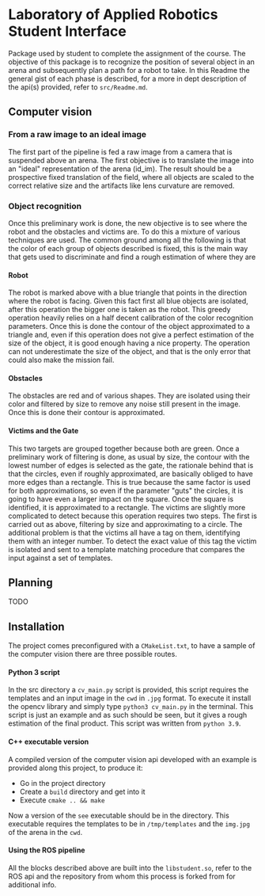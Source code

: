 # Laboratory of Applied Robotics Student Interface
Package used by student to complete the assignment of the course. The objective of this package is to recognize the position of several object in an arena and subsequently plan a path for a robot to take. In this Readme the general gist of each phase is described, for a more in dept description of the api(s) provided, refer to  `src/Readme.md`.

## Computer vision
### From a raw image to an ideal image
The first part of the pipeline is fed a raw image from a camera that is suspended above an arena. The first objective is to translate the image into an "ideal" representation of the arena (id_im). The result should be a prospective fixed translation of the field, where all objects are scaled to the correct relative size and the artifacts like lens curvature are removed. 
### Object recognition
Once this preliminary work is done, the new objective is to see where the robot and the obstacles and victims are. To do this a mixture of various techniques are used. The common ground among all the following is that the color of each group of objects described is fixed, this is the main way that gets used to discriminate and find a rough estimation of where they are
#### Robot
The robot is marked above with a blue triangle that points in the direction where the robot is facing. Given this fact first all blue objects are isolated, after this operation the bigger one is taken as the robot. This greedy operation heavily relies on a half decent calibration of the color recognition parameters. Once this is done the contour of the object approximated to a triangle and, even if this operation does not give a perfect estimation of the size of the object, it is good enough having a nice property. The operation can not underestimate the size of the object, and that is the only error that could also make the mission fail. 
#### Obstacles
The obstacles are red and of various shapes.  They are isolated using their color and filtered by size to remove any noise still present in the image. Once this is done their contour is approximated.
#### Victims and the Gate
This two targets are grouped together because both are green. 
Once a preliminary work of filtering is done, as usual by size, the contour with the lowest number of edges is selected as the gate, the rationale behind that is that the circles, even if roughly approximated, are basically obliged to have more edges than a rectangle. This is true because the same factor is used for both approximations, so even if the parameter "guts" the circles, it is going to have even a larger impact on the square. Once the square is identified, it is approximated to a rectangle.
The victims are slightly more complicated to detect because this operation requires two steps. The first is carried out as above, filtering by size and approximating to a circle. The additional problem is that the victims all have a tag on them, identifying them with an integer number. To detect the exact value of this tag the victim is isolated and sent to a template matching procedure that compares the input against a set of templates.

## Planning
TODO
## Installation
The project comes preconfigured with a `CMakeList.txt`, to have a sample of the computer vision there are three possible routes. 
#### Python 3 script
In the src directory a `cv_main.py` script is provided, this script requires the templates and an input image in the `cwd` in `.jpg` format. To execute it install the opencv library and simply type `python3 cv_main.py` in the terminal. This script is just an example and as such should be seen, but it gives a rough estimation of the final product. This script was written from `python 3.9`.
#### C++ executable version
A compiled version of the computer vision api developed with an example is provided along this project, to produce it:

 - Go in the project directory
 - Create a `build` directory and get into it
 - Execute `cmake .. && make`

Now a version of the `see` executable should be in the directory. This executable requires the templates to be in `/tmp/templates` and the `img.jpg` of the arena in the `cwd`. 
#### Using the ROS pipeline
All the blocks described above are built into the `libstudent.so`, refer to the ROS api and the repository from whom this process is forked from for additional info.

